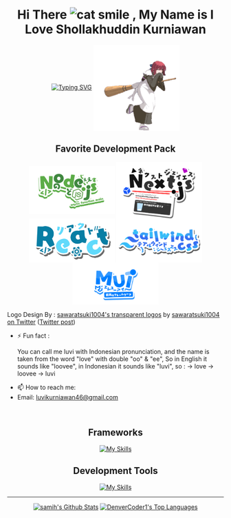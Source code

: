 <p>
  <h1 align="center">
    Hi There
    <img src="https://raw.githubusercontent.com/Tarikul-Islam-Anik/Animated-Fluent-Emojis/master/Emojis/Smilies/Grinning%20Cat%20with%20Smiling%20Eyes.png" alt="cat smile" width="40" height="40" />
    , My Name is I Love Shollakhuddin Kurniawan
  </h1>
  <p align="center">
  <a href="https://git.io/typing-svg"><img src="https://readme-typing-svg.demolab.com?font=Fira+Code&duration=2000&pause=1000&color=FF4545&background=FFFFFF00&center=false&vCenter=true&random=false&width=435&lines=A+fullstack+web+developer;flexible+and+dynamic+principle;Gamer+Casual;Otaku/Weeb;Classical+Music+Enjoyer" alt="Typing SVG" /></a>
  <img src="https://github.com/lluuvvii/lluuvvii/blob/main/kohaku-melty-blood.gif" alt="Kohaku" width="200" height="200" align="center" />
    <br>
  <h2 align="center">Favorite Development Pack</h2>
    <p align="center">
  <img src="https://github.com/lluuvvii/lluuvvii/blob/main/Node.js.png" alt="Logo" width="200" align="center" />
  <img src="https://github.com/lluuvvii/lluuvvii/blob/main/Next.js.png" alt="Logo" width="200" align="center" />
  <img src="https://github.com/lluuvvii/lluuvvii/blob/main/React.png" alt="Logo" width="200" align="center" />
  <img src="https://github.com/lluuvvii/lluuvvii/blob/main/Tailwindcss6.png" alt="Logo" width="200" align="center" />
  <img src="https://github.com/lluuvvii/lluuvvii/blob/main/MUIT.png" alt="Logo" width="200" align="center" />
    </p>
  <p align="left">Logo Design By : <a href="https://onedrive.live.com/?id=4B3290FB3CEB441A!9144&resid=4B3290FB3CEB441A!9144&ithint=folder&authkey=!ADkelorAY-HPbS4&cid=4b3290fb3ceb441a">sawaratsuki1004's transparent logos</a> by <a href="https://twitter.com/sawaratsuki1004">sawaratsuki1004 on Twitter</a> (<a href="https://twitter.com/sawaratsuki1004/status/1782079506083381657">Twitter post</a>)</p>
  </p>
</p>

- ⚡ Fun fact : <p>
You can call me luvi with Indonesian pronunciation, and the name is taken from the word "love" with double "oo" & "ee", So in English it sounds like "loovee", in Indonesian it sounds like "luvi", so : -> love -> loovee -> luvi
</p>

- 📫 How to reach me:
- Email: luvikurniawan46@gmail.com

<br>

<h2 align="center">
  Frameworks
</h2>  

<p align="center">
  <a href="https://skillicons.dev">
    <img src="https://skillicons.dev/icons?i=react,next,express,tailwind,materialui,bootstrap&theme=light" alt="My Skills">
  </a>
</p>

<h2 align="center">
  Development Tools
</h2>

<p align="center">
  <a href="https://skillicons.dev">
    <img src="https://skillicons.dev/icons?i=nodejs,git,mongodb,mysql,linux,mint,vscode,postman,prisma,vercel&theme=light" alt="My Skills">
  </a>
</p>

---
<!--
[![Anurag's GitHub stats-Dark](https://github-readme-stats.vercel.app/api?username=lluuvvii&show_icons=true&theme=radical#gh-dark-mode-only)](https://github.com/anuraghazra/github-readme-stats#gh-dark-mode-only)
-->

<p align="center">
<a href="https://github.com/lluuvvii/"><img alt="samih's Github Stats" src="https://denvercoder1-github-readme-stats.vercel.app/api/?username=lluuvvii&show_icons=true&count_private=true&theme=radical#gh-dark-mode-only&hide_border=true&bg_color=1F222E&title_color=F85D7F&icon_color=F8D866" height="200px"/></a>
<a href="https://github.com/lluuvvii"><img alt="DenverCoder1's Top Languages" src="https://github-readme-stats.vercel.app/api/top-langs/?username=lluuvvii&langs_count=8&layout=donut&theme=radical#gh-dark-mode-only&hide_border=true&bg_color=1F222E&title_color=F85D7F&icon_color=F8D866&hide=Jupyter%20Notebook" height="200px" /></a>
</p>

<!--
<img alt="snake contribution" src="https://raw.githubusercontent.com/lluuvvii/lluuvvii/output/github-contribution-grid-snake.svg" />
-->


<!--
**lluuvvii/lluuvvii** is a ✨ _special_ ✨ repository because its `README.md` (this file) appears on your GitHub profile.

Here are some ideas to get you started:

- 🔭 I’m currently working on ...
- 🌱 I’m currently learning ...
- 👯 I’m looking to collaborate on ...
- 🤔 I’m looking for help with ...
- 💬 Ask me about ...
- 📫 How to reach me: ...
- 😄 Pronouns: ...
- ⚡ Fun fact: ...
-->
